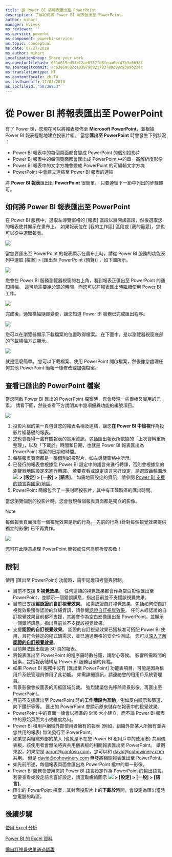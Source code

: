 ```yaml
---
title: 從 Power BI 將報表匯出至 PowerPoint
description: 了解如何將 Power BI 報表匯出至 PowerPoint。
author: mihart
manager: kvivek
ms.reviewer: ''
ms.service: powerbi
ms.component: powerbi-service
ms.topic: conceptual
ms.date: 07/27/2018
ms.author: mihart
LocalizationGroup: Share your work
ms.openlocfilehash: 661d615ed33b12ae0557fd8feaa0bc47b3a6638f
ms.sourcegitcommit: ac63e6a082ca8397909217837e8d98c9389b23ac
ms.translationtype: HT
ms.contentlocale: zh-TW
ms.lasthandoff: 11/01/2018
ms.locfileid: "50736933"
---
```

# <a name="export-reports-from-power-bi-to-powerpoint"></a>從 Power BI 將報表匯出至 PowerPoint
有了 Power BI，您現在可以將報表發佈至 **Microsoft PowerPoint**，並根據 Power BI 報表輕鬆地建立投影片組。 當您**匯出至 PowerPoint** 時會發生下列狀況︰

* Power BI 報表中的每個頁面都會變成 PowerPoint 的個別投影片
* Power BI 報表中的每個頁面都會匯出成 PowerPoint 中的單一高解析度影像
* Power BI 報表中的文字方塊會變成 PowerPoint 的可編輯文字方塊
* PowerPoint 中會建立連結至 Power BI 報表的連結

將 **Power BI 報表**匯出到 **PowerPoint** 很簡單。 只要遵循下一節中列出的步驟即可。

## <a name="how-to-export-your-power-bi-report-to-powerpoint"></a>如何將 Power BI 報表匯出至 PowerPoint
在 Power BI 服務中，選取左導覽窗格的 [報表] 區段以展開該區段，然後選取您的報表使其顯示在畫布上。 如果報表位在 [我的工作區] 區段或 [我的最愛]，您也可以從中選取報表。

![](media/end-user-powerpoint/powerbi_to_powerpoint_0.png)

當您要匯出至 PowerPoint 的報表顯示在畫布上時，請從 Power BI 服務的功能表列中選取 [檔案] > [匯出至 PowerPoint (預覽)] ，如下圖所示。

![](media/end-user-powerpoint/powerbi_to_powerpoint_1.png)

您會在 Power BI 服務瀏覽器視窗的右上角，看到報表正匯出至 PowerPoint 的通知橫幅。 這可能需要幾分鐘的時間，而您可以在報表匯出時繼續使用 Power BI 工作。

![](media/end-user-powerpoint/powerbi_to_powerpoint_2.png)

完成後，通知橫幅隨即變更，讓您知道 Power BI 服務已完成匯出程序。

![](media/end-user-powerpoint/powerbi_to_powerpoint_3.png)

您可以在瀏覽器顯示下載檔案的位置取得檔案。 在下圖中，是以瀏覽器視窗底部的下載橫幅方式顯示。

![](media/end-user-powerpoint/powerbi_to_powerpoint_4.png)

就是這麼簡單。 您可以下載檔案、使用 PowerPoint 開啟檔案，然後像您處理任何其他 PowerPoint 簡報一樣修改或加強檔案。

## <a name="checking-out-your-exported-powerpoint-file"></a>查看已匯出的 PowerPoint 檔案
當您開啟 Power BI 匯出的 PowerPoint 檔案時，您會發現一些很棒又實用的元素。 請看下圖，然後查看下方說明其中幾項優異功能的編號項目。

![](media/end-user-powerpoint/powerbi_to_powerpoint_5.png)

1. 投影片組的第一頁包含您的報表名稱及連結，讓您**在 Power BI 中檢視**作為投影片組基礎的報表。
2. 您也會獲得一些有關報表的實用資訊，包括匯出報表所依據的「上次資料重新整理」，以及「下載於」時間和日期，也就是 Power BI 報表匯出為 PowerPoint 檔案的日期和時間。
3. 每張報表頁面都是一張個別的投影片，如左導覽窗格中所示。
4. 已發行的報表會根據您 Power BI 設定中的語言來進行轉譯，否則會根據您的瀏覽器地區設定來進行轉譯。 若要查看或設定語言喜好設定，請選取齒輪圖示 ![](./media/end-user-powerpoint/power-bi-settings-icon.png) **> [設定] > [一般] > [語言]**。 如需地區設定的資訊，請參閱 [Power BI 支援的語言與國家/地區](../supported-languages-countries-regions.md)。
5. PowerPoint 簡報包含了一張封面投影片，其中有正確時區的匯出時間。

當您瀏覽個別的投影片時，您會發現每個報表頁面都是獨立的影像。

>[!NOTE]
> 每個報表頁面擁有一個視覺效果是新的行為。 先前的行為 (針對每個視覺效果提供獨立的影像) 已不再實作。 
 

![](media/end-user-powerpoint/powerbi_to_powerpoint_6.png)

您可在此隨意處理 PowerPoint 簡報或任何高解析度影像！

## <a name="limitations"></a>限制
使用 [匯出至 PowerPoint] 功能時，需牢記幾項考量與限制。

* 目前不支援 **R 視覺效果**。 任何這類的視覺效果都會作為空白影像匯出至 PowerPoint，並顯示一個錯誤訊息，指出目前並不支援該視覺效果。
* 目前已支援**經認證**的**自訂視覺效果**。 如需認證自訂視覺效果，包括如何使自訂視覺效果獲得認證的詳細資訊，請參閱[認證自訂視覺效果](../power-bi-custom-visuals-certified.md)。 任何未經認證的自訂視覺效果目前都不支援，其將會作為空白影像匯出至 PowerPoint，並顯示一個錯誤訊息，指出目前並不支援該視覺效果。
* 支援**認證的自訂視覺效果**。 認證的自訂視覺效果已獲核准可搭配 Power BI 使用，且符合特定的程式碼需求，並已通過嚴格的安全性測試。 您可以[深入了解**認證的自訂視覺效果**](../power-bi-custom-visuals-certified.md)。
* 目前無法匯出超過 30 頁的報表。
* 將報表匯出至 PowerPoint 的程序需時數分鐘，請耐心等候。 影響所需時間的因素，包括報表結構及 Power BI 服務目前的負載。
* 如果 Power BI 服務中沒有 [匯出至 PowerPoint] 功能表項目，可能是因為租用戶系統管理員停用了此功能。 如需詳細資訊，請連絡您的租用戶系統管理員。
* 背景影像會按圖表的周框區域剪裁。 強烈建議您先移除背景影像，再匯出至 PowerPoint。
* 目前不支援匯出至 PowerPoint 時的**工作階段內互動**，例如反白顯示和篩選、向下鑽研等等。 匯出的 PowerPoint 會顯示原來儲存在報表中的視覺效果。
* PowerPoint 中的頁面一律會以標準的 9:16 大小建立，而不論 Power BI 報表中的原始頁面大小或維度為何。
* Power BI 租用戶網域外部使用者擁有的報表 (例如，組織外部某人所擁有並與您共用的報表) 無法發行至 PowerPoint。
* 如果您與組織外部的某人 (也就是不在您 Power BI 租用戶中的使用者) 共用儀表板，該使用者會無法將與共用儀表板的相關報表匯出至 PowerPoint。 舉例來說，如果您是 aaron@contoso.com，您可以和 david@cohowinery.com 共用。 但是 david@cohowinery.com 無發將相關報表匯出至 PowerPoint。
* 如先前所述，每個報表頁面會匯出為 PowerPoint 檔中的單一影像。
* Power BI 服務會使用您的 Power BI 語言設定作為 PowerPoint 的輸出語言。 若要查看或設定語言喜好設定，請選取齒輪圖示 ![](./media/end-user-powerpoint/power-bi-settings-icon.png) **> [設定] > [一般] > [語言]**。
* 匯出的 PowerPoint 檔案，其封面投影片上的**下載於**時間，會設定為匯出當時您電腦的時區。

## <a name="next-steps"></a>後續步驟
[使用 Excel 分析](../service-analyze-in-excel.md)

[Power BI 的 Excel 資料](../service-excel-workbook-files.md)

[讓自訂視覺效果通過認證](../power-bi-custom-visuals-certified.md)

